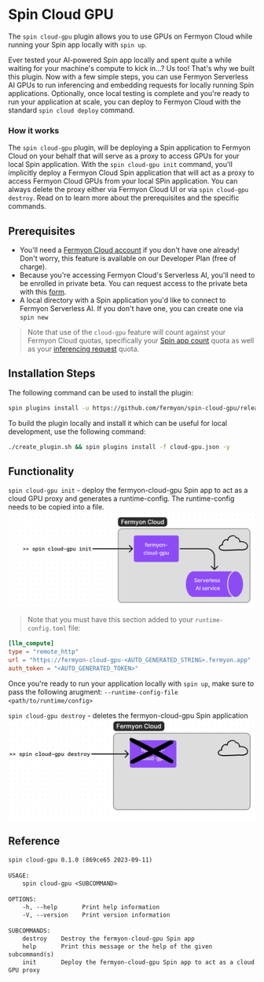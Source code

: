 # Spin Cloud GPU

The `spin cloud-gpu` plugin allows you to use GPUs on Fermyon Cloud while running your Spin app locally with `spin up`. 

Ever tested your AI-powered Spin app locally and spent quite a while waiting for your machine's compute to kick in...? Us too! That's why we built this plugin. Now with a few simple steps, you can use Fermyon Serverless AI GPUs to run inferencing and embedding requests for locally running Spin applications. Optionally, once local testing is complete and you're ready to run your application at scale, you can deploy to Fermyon Cloud with the standard `spin cloud deploy` command.  

### How it works

The `spin cloud-gpu` plugin, will be deploying a Spin application to Fermyon Cloud on your behalf that will serve as a proxy to access GPUs for your local Spin application. With the `spin cloud-gpu init` command, you'll implicitly deploy a Fermyon Cloud Spin application that will act as a proxy to access Fermyon Cloud GPUs from your local SPin application. You can always delete the proxy either via Fermyon Cloud UI or via `spin cloud-gpu destroy`. Read on to learn more about the prerequisites and the specific commands. 

## Prerequisites 

* You'll need a [Fermyon Cloud account](cloud.fermyon.com) if you don't have one already! Don't worry, this feature is available on our Developer Plan (free of charge). 
* Because you're accessing Fermyon Cloud's Serverless AI, you'll need to be enrolled in private beta. You can request access to the private beta with this [form](https://fibsu0jcu2g.typeform.com/to/mNzgXRvB).
* A local directory with a Spin application you'd like to connect to Fermyon Serverless AI. If you don't have one, you can create one via `spin new`

> Note that use of the `cloud-gpu` feature will count against your Fermyon Cloud quotas, specifically your [Spin app count](https://developer.fermyon.com/cloud/faq#quota-limits) quota as well as your [inferencing request](https://developer.fermyon.com/cloud/serverless-ai#quotas-and-service-limitations-for-fermyon-serverless-ai) quota. 


## Installation Steps

The following command can be used to install the plugin:

```sh
spin plugins install -u https://github.com/fermyon/spin-cloud-gpu/releases/download/canary/cloud-gpu.json -y
```

To build the plugin locally and install it which can be useful for local development, use the following command:

```sh
./create_plugin.sh && spin plugins install -f cloud-gpu.json -y
```

## Functionality

`spin cloud-gpu init` - deploy the fermyon-cloud-gpu Spin app to act as a cloud GPU proxy and generates a runtime-config. The runtime-config needs to be copied into a file.
![](/img/spin-cloud-gpu-init.png)

> Note that you must have this section added to your `runtime-config.toml` file:
```toml
[llm_compute]
type = "remote_http"
url = "https://fermyon-cloud-gpu-<AUTO_GENERATED_STRING>.fermyon.app"
auth_token = "<AUTO_GENERATED_TOKEN>"
```

Once you're ready to run your application locally with `spin up`, make sure to pass the following arugment: `--runtime-config-file <path/to/runtime/config>`

`spin cloud-gpu destroy` - deletes the fermyon-cloud-gpu Spin application
![](/img/spin-cloud-gpu-destroy.png)

## Reference 

```
spin cloud-gpu 0.1.0 (869ce65 2023-09-11)

USAGE:
    spin cloud-gpu <SUBCOMMAND>

OPTIONS:
    -h, --help       Print help information
    -V, --version    Print version information

SUBCOMMANDS:
    destroy    Destroy the fermyon-cloud-gpu Spin app
    help       Print this message or the help of the given subcommand(s)
    init       Deploy the fermyon-cloud-gpu Spin app to act as a cloud GPU proxy
```
